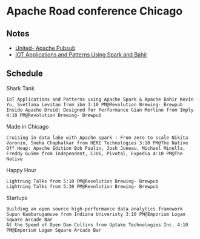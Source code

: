 # Apache Road conference Chicago 

## Notes 

  - [United- Apache Pubsub](united-pubsub)
  - [IOT Applications and Patterns Using Spark and Bahir](IOTSparkBahir)
## Schedule

Shark Tank

    IoT Applications and Patterns using Apache Spark & Apache Bahir Kevin Yu, Svetlana Levitan from ibm 3:10 PM@Revolution Brewing- Brewpub
    Inside Apache Druid: Designed for Performance Gian Merlino from Imply 4:10 PM@Revolution Brewing- Brewpub 

Made in Chicago

    Cruising in data lake with Apache spark : From zero to scale Nikita Voronin, Sneha Chaphalkar from HERE Technologies 3:10 PM@The Native
    Off Heap: Apache Edition Bob Paulin, Josh Juneau, Michael Minella, Freddy Guime from Independent, CJUG, Pivotal, Expedia 4:10 PM@The Native 

Happy Hour

    Lightning Talks from 5:10 PM@Revolution Brewing- Brewpub
    Lightning Talks from 5:30 PM@Revolution Brewing- Brewpub 

Startups

    Building an open source high-performance data analytics framework Supun Kamburugamuve from Indiana Univeristy 3:10 PM@Emporium Logan Square Arcade Bar
    At the Speed of Open Dan Collins from Uptake Technologies Inc. 4:10 PM@Emporium Logan Square Arcade Bar 
